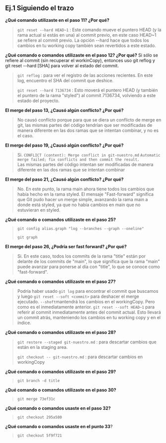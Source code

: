 ## Ej.1 Siguiendo el trazo

**¿Qué comando utilizaste en el paso 11? ¿Por qué?**
> `git reset --hard HEAD~1` : Este comando mueve el puntero HEAD (y la rama actual si estás en una) al commit previo, en 
este caso HEAD~1 se refiere al commit previo. La opción --hard hace que todos los cambios en tu working copy también sean 
revertidos a este estado. 

**¿Qué comando o comandos utilizaste en el paso 12? ¿Por qué?**
Si sólo se refiere al commit (sin recuperar el workinCopy), entonces uso git reflog y git reset --hard [SHA] para 
volver al estado del commit.
> `git reflog` : para ver el registro de las acciones recientes. En este log, encuentro el SHA del commit 
que deshice.
>  
> `git reset --hard 7136734` :  Esto moverá el puntero HEAD (y también el puntero de la rama "styled") al commit 7136734, 
volviendo a este estado del proyecto. 

**El merge del paso 13, ¿Causó algún conflicto? ¿Por qué?**  
>No causó conflicto porque para que se diera un conflicto de merge en git, las mismas partes del código 
tendrían que ser modificadas de manera diferente en las dos ramas que se intentan combinar, y no es el caso.

**El merge del paso 19, ¿Causó algún conflicto? ¿Por qué?**
> Si. `CONFLICT (content): Merge conflict in git-nuestro.md` 
> `Automatic merge failed; fix conflicts and then commit the result.`  
> Las mismas partes del código intentan ser modificadas de manera diferente en las dos ramas que se intentan combinar

**El merge del paso 21, ¿Causó algún conflicto? ¿Por qué?**
> No. En este punto, la rama main ahora tiene todos los cambios que había hecho en la rama styled. El mensaje 
"Fast-forward" significa que Git pudo hacer un merge simple, avanzando la rama main a donde está styled, ya que no había 
cambios en main que no estuvieran en styled.

**¿Qué comando o comandos utilizaste en el paso 25?**
> `git config alias.graph "log --branches --graph --oneline"`
>  
> `git graph`

**El merge del paso 26, ¿Podría ser fast forward? ¿Por qué?**
> Si. En este caso, todos los commits de la rama "title" están por delante de los commits de "main", lo que significa que 
la rama "main" puede avanzar para ponerse al día con "title", lo que se conoce como "fast-forward".

**¿Qué comando o comandos utilizaste en el paso 27?**  
> Podría haber usado `git log` para encontrar el commit que buscamos y luego `git reset --soft <commit>` 
para deshacer el merge ejecutado. `--shoft`mantendrá los cambios en el workingCopy. Pero como es el 
inmediatamente anterior. 
>`git reset --soft HEAD~1` para referir al commit inmediatamente antes del commit actual. Esto llevará un commit atrás, 
manteniendo los cambios en tu working copy y en el índice.

**¿Qué comando o comandos utilizaste en el paso 28?**
> `git restore --staged git-nuestro.md` : para descartar cambios que están en la staging area.
>  
> `git checkout -- git-nuestro.md` : para descartar cambios en workingCopy

**¿Qué comando o comandos utilizaste en el paso 29?**
> `git branch -d title`

**¿Qué comando o comandos utilizaste en el paso 30?**
> `git merge 73ef31c`

**¿Qué comando o comandos usaste en el paso 32?**
> `git checkout 295a580`

**¿Qué comando o comandos usaste en el punto 33**?
> `git checkout 5f9f721`


